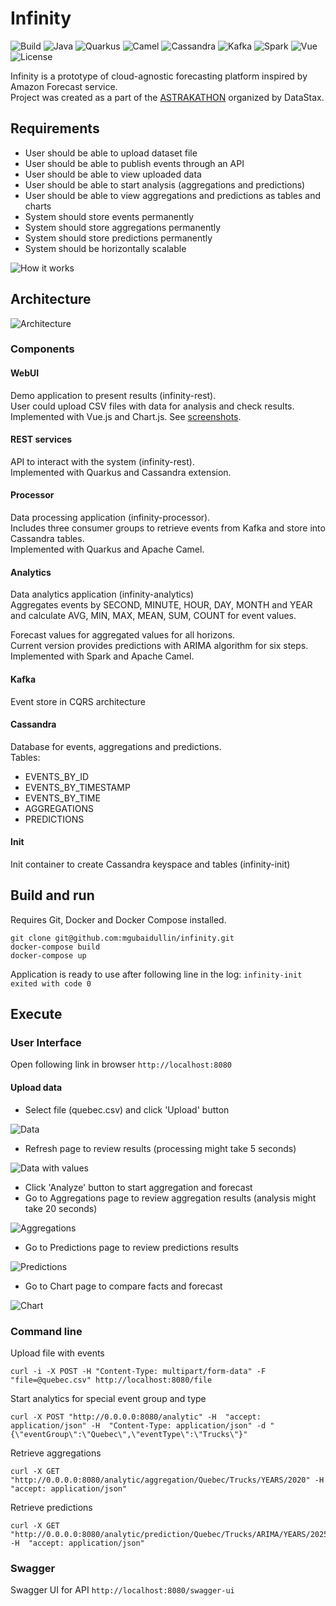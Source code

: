 # Infinity

![Build](https://img.shields.io/badge/Build_with-Fun-orange.svg?style=for-the-badge)
![Java](https://img.shields.io/badge/-Java-orange.svg?style=for-the-badge&logo=java)
![Quarkus](https://img.shields.io/badge/-Quarkus-orange.svg?style=for-the-badge&logo=quarkus)
![Camel](https://img.shields.io/badge/-Camel-orange.svg?style=for-the-badge)
![Cassandra](https://img.shields.io/badge/-Cassandra-orange.svg?style=for-the-badge&logo=apache-cassandra)
![Kafka](https://img.shields.io/badge/-Kafka-orange.svg?style=for-the-badge&logo=apache-kafka)
![Spark](https://img.shields.io/badge/-Spark-orange.svg?style=for-the-badge&logo=apache-spark)
![Vue](https://img.shields.io/badge/-Vue-orange.svg?style=for-the-badge&logo=vue.js)
![License](https://img.shields.io/badge/License-Apache-green.svg?style=for-the-badge&logo=apache)

Infinity is a prototype of cloud-agnostic forecasting platform inspired by Amazon Forecast service.   
Project was created as a part of the [ASTRAKATHON](https://github.com/DataStax-Academy/cassandra-workshop-series/blob/master/week4-AppDev-api/HACKATHON.MD) organized by DataStax.

 
## Requirements
- User should be able to upload dataset file
- User should be able to publish events through an API
- User should be able to view uploaded data
- User should be able to start analysis (aggregations and predictions)
- User should be able to view aggregations and predictions as tables and charts 
- System should store events permanently
- System should store aggregations permanently
- System should store predictions permanently
- System should be horizontally scalable

![How it works](img/how-it-works.png)
 

## Architecture
![Architecture](img/architecture.png)

### Components
#### WebUI
Demo application to present results (infinity-rest).  
User could upload CSV files with data for analysis and check results.  
Implemented with Vue.js and Chart.js. See [screenshots](#user-interface). 

#### REST services
API to interact with the system (infinity-rest).   
Implemented with Quarkus and Cassandra extension.

#### Processor
Data processing application (infinity-processor).  
Includes three consumer groups to retrieve events from Kafka and store into Cassandra tables.  
Implemented with Quarkus and Apache Camel.

#### Analytics
Data analytics application (infinity-analytics)  
Aggregates events by SECOND, MINUTE, HOUR, DAY, MONTH and YEAR  
and calculate AVG, MIN, MAX, MEAN, SUM, COUNT for event values.  

Forecast values for aggregated values for all horizons.  
Current version provides predictions with ARIMA algorithm for six steps.  
Implemented with Spark and Apache Camel.

#### Kafka
Event store in CQRS architecture  

#### Cassandra
Database for events, aggregations and predictions.  
Tables:
- EVENTS_BY_ID
- EVENTS_BY_TIMESTAMP
- EVENTS_BY_TIME
- AGGREGATIONS
- PREDICTIONS

#### Init
Init container to create Cassandra keyspace and tables (infinity-init)

## Build and run
Requires Git, Docker and Docker Compose installed.
```
git clone git@github.com:mgubaidullin/infinity.git
docker-compose build
docker-compose up
```
Application is ready to use after following line in the log: `infinity-init exited with code 0`  

## Execute

### User Interface
Open following link in browser `http://localhost:8080`

#### Upload data
- Select file (quebec.csv) and click 'Upload' button

![Data](img/data.png)

- Refresh page to review results (processing might take 5 seconds)

![Data with values](img/data-values.png)

- Click 'Analyze' button to start aggregation and forecast
- Go to Aggregations page to review aggregation results (analysis might take 20 seconds)

![Aggregations](img/aggregations.png)

- Go to Predictions page to review predictions results

![Predictions](img/predictions.png)

- Go to Chart page to compare facts and forecast

![Chart](img/chart.png)


### Command line
Upload file with events
```
curl -i -X POST -H "Content-Type: multipart/form-data" -F "file=@quebec.csv" http://localhost:8080/file
```
Start analytics for special event group and type
```
curl -X POST "http://0.0.0.0:8080/analytic" -H  "accept: application/json" -H  "Content-Type: application/json" -d "{\"eventGroup\":\"Quebec\",\"eventType\":\"Trucks\"}"
```
Retrieve aggregations
```
curl -X GET "http://0.0.0.0:8080/analytic/aggregation/Quebec/Trucks/YEARS/2020" -H  "accept: application/json"
```
Retrieve predictions
```
curl -X GET "http://0.0.0.0:8080/analytic/prediction/Quebec/Trucks/ARIMA/YEARS/2025" -H  "accept: application/json"
```

### Swagger
Swagger UI for API `http://localhost:8080/swagger-ui`
